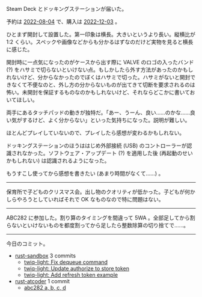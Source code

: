 Steam Deck とドッキングステーションが届いた。

予約は [2022-08-04] で、購入は [2022-12-03] 。

ひとまず開封して設置した。第一印象は横長。大きいというより長い。縦横比が 1:2 くらい。スペックや画像などからも分かるはずなのだけど実物を見ると横長に感じた。

開封時に一点気になったのがケースから出す際に VALVE のロゴの入ったバンド (?) をハサミで切らないといけない点。もしかしたら外す方法があったのかもしれないけど、分からなかったのでぼくはハサミで切った。ハサミがないと開封できなくて不便なのと、外し方の分からないものが出てきて切断を要求されるのは怖い。未開封を保証するものなのかもしれないけど、それならどこかに書いておいてほしい。

両手にあるタッチパッドの動きが独特だ。「あー、うーん、良い……のかな……良い気がするけど、よく分からない」といった気持ちになった。説明が難しい。

ほとんどプレイしていないので、プレイしたら感想が変わるかもしれない。

ドッキングステーションのほうははじめ外部接続 (USB) のコントローラーが認識されなかった。ソフトウェア・アップデート (?) を適用した後 (再起動のせいかもしれない) は認識されるようになった。

もうすこし使ってから感想を書きたい (あまり時間がなくて……) 。

---

保育所で子どものクリスマス会。出し物のクオリティが低かった。子どもが何かしらやろうとしていればそれで OK なものなので特に問題はない。

---

ABC282 に参加した。割り算のタイミングを間違って 5WA 。全部足してから割らないといけないものを都度割ってから足したら整数除算の切り捨てで……。

---

今日のコミット。

- [rust-sandbox](https://github.com/bouzuya/rust-sandbox) 3 commits
  - [twiq-light: Fix dequeue command](https://github.com/bouzuya/rust-sandbox/commit/fe11ff1dbc36da61d7847e4ef7862cd429d43834)
  - [twiq-light: Update authorize to store token](https://github.com/bouzuya/rust-sandbox/commit/600bf08901b66f642b9c4235bf4543c399a6eb94)
  - [twiq-light: Add refresh token example](https://github.com/bouzuya/rust-sandbox/commit/9faf70e51d750c1bf6132eb0daf31bb32c373902)
- [rust-atcoder](https://github.com/bouzuya/rust-atcoder) 1 commit
  - [abc282 a, b, c, d](https://github.com/bouzuya/rust-atcoder/commit/2f7e1cb785577ca588e17416f4cb96d2532ddcc6)

[2022-08-04]: https://blog.bouzuya.net/2022/08/04/
[2022-12-03]: https://blog.bouzuya.net/2022/12/03/
